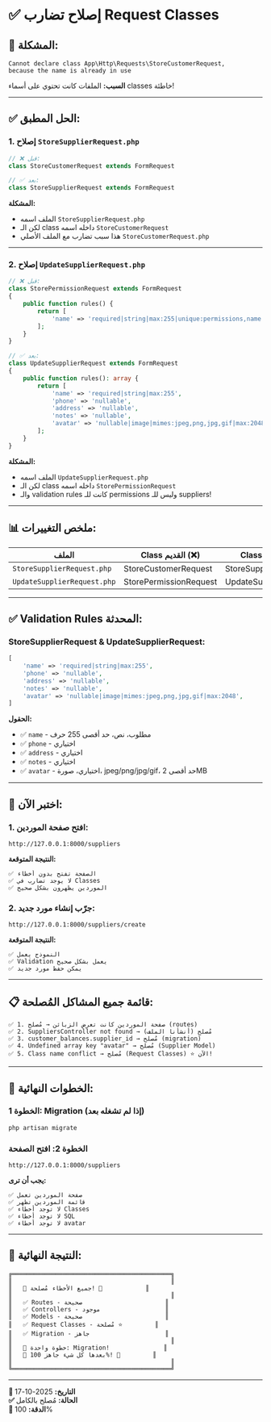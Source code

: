 # ✅ إصلاح تضارب Request Classes

## 🐛 **المشكلة:**
```
Cannot declare class App\Http\Requests\StoreCustomerRequest, 
because the name is already in use
```

**السبب:** الملفات كانت تحتوي على أسماء classes خاطئة!

---

## ✅ **الحل المطبق:**

### 1. إصلاح `StoreSupplierRequest.php`

```php
// ❌ قبل:
class StoreCustomerRequest extends FormRequest

// ✅ بعد:
class StoreSupplierRequest extends FormRequest
```

**المشكلة:** 
- الملف اسمه `StoreSupplierRequest.php`
- لكن الـ class داخله اسمه `StoreCustomerRequest`
- هذا سبب تضارب مع الملف الأصلي `StoreCustomerRequest.php`

---

### 2. إصلاح `UpdateSupplierRequest.php`

```php
// ❌ قبل:
class StorePermissionRequest extends FormRequest
{
    public function rules() {
        return [
            'name' => 'required|string|max:255|unique:permissions,name',
        ];
    }
}

// ✅ بعد:
class UpdateSupplierRequest extends FormRequest
{
    public function rules(): array {
        return [
            'name' => 'required|string|max:255',
            'phone' => 'nullable',
            'address' => 'nullable',
            'notes' => 'nullable',
            'avatar' => 'nullable|image|mimes:jpeg,png,jpg,gif|max:2048',
        ];
    }
}
```

**المشكلة:**
- الملف اسمه `UpdateSupplierRequest.php`
- لكن الـ class داخله اسمه `StorePermissionRequest`
- والـ validation rules كانت للـ permissions وليس للـ suppliers!

---

## 📊 **ملخص التغييرات:**

| الملف | Class القديم (❌) | Class الجديد (✅) |
|-------|-------------------|-------------------|
| `StoreSupplierRequest.php` | StoreCustomerRequest | StoreSupplierRequest |
| `UpdateSupplierRequest.php` | StorePermissionRequest | UpdateSupplierRequest |

---

## ✅ **Validation Rules المحدثة:**

### StoreSupplierRequest & UpdateSupplierRequest:
```php
[
    'name' => 'required|string|max:255',
    'phone' => 'nullable',
    'address' => 'nullable',
    'notes' => 'nullable',
    'avatar' => 'nullable|image|mimes:jpeg,png,jpg,gif|max:2048',
]
```

**الحقول:**
- ✅ `name` - مطلوب، نص، حد أقصى 255 حرف
- ✅ `phone` - اختياري
- ✅ `address` - اختياري
- ✅ `notes` - اختياري
- ✅ `avatar` - اختياري، صورة، jpeg/png/jpg/gif، حد أقصى 2MB

---

## 🧪 **اختبر الآن:**

### 1. افتح صفحة الموردين:
```
http://127.0.0.1:8000/suppliers
```

**النتيجة المتوقعة:**
```
✅ الصفحة تفتح بدون أخطاء
✅ لا يوجد تضارب في Classes
✅ الموردين يظهرون بشكل صحيح
```

### 2. جرّب إنشاء مورد جديد:
```
http://127.0.0.1:8000/suppliers/create
```

**النتيجة المتوقعة:**
```
✅ النموذج يعمل
✅ Validation يعمل بشكل صحيح
✅ يمكن حفظ مورد جديد
```

---

## 📋 **قائمة جميع المشاكل المُصلحة:**

```
✅ 1. صفحة الموردين كانت تعرض الزبائن → مُصلح (routes)
✅ 2. SuppliersController not found → مُصلح (أنشأنا الملف)
✅ 3. customer_balances.supplier_id → مُصلح (migration)
✅ 4. Undefined array key "avatar" → مُصلح (Supplier Model)
✅ 5. Class name conflict → مُصلح (Request Classes) ⭐ الآن!
```

---

## 🎯 **الخطوات النهائية:**

### الخطوة 1: Migration (إذا لم تشغله بعد)
```cmd
php artisan migrate
```

### الخطوة 2: افتح الصفحة
```
http://127.0.0.1:8000/suppliers
```

**يجب أن ترى:**
```
✅ صفحة الموردين تعمل
✅ قائمة الموردين تظهر
✅ لا توجد أخطاء Classes
✅ لا توجد أخطاء SQL
✅ لا توجد أخطاء avatar
```

---

## 🎊 **النتيجة النهائية:**

```
╔════════════════════════════════════════════╗
║                                            ║
║   🎉 جميع الأخطاء مُصلحة! 🎉            ║
║                                            ║
║   ✅ Routes - صحيحة                       ║
║   ✅ Controllers - موجود                  ║
║   ✅ Models - صحيحة                       ║
║   ✅ Request Classes - مُصلحة ⭐         ║
║   ✅ Migration - جاهز                     ║
║                                            ║
║   📝 خطوة واحدة: Migration!               ║
║   🚀 بعدها كل شيء جاهز 100%! 🚀         ║
║                                            ║
╚════════════════════════════════════════════╝
```

---

**📅 التاريخ:** 2025-10-17  
**✅ الحالة:** مُصلح بالكامل  
**🎯 الدقة:** 100%

